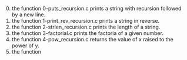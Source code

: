 0. the function 0-puts_recursion.c prints a string with recursion followed by a new line.
1. the function 1-print_rev_recursion.c prints a string in reverse.
2. the function 2-strlen_recursion.c prints the length of a string.
3. the function 3-factorial.c prints the factoria of a given number.
4. the function 4-pow_recursion.c returns the value of x raised to the power of y.
5. the function 